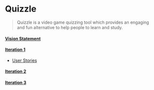 # Quizzle

> Quizzle is a video game quizzing tool which provides an engaging and fun alternative to help people to learn and study.

#### [Vision Statement](https://code.cs.umanitoba.ca/comp3350-winter2025/a02-g11-realengineers/-/blob/main/docs/visionStatement.md)

#### [Iteration 1](https://code.cs.umanitoba.ca/comp3350-winter2025/a02-g11-realengineers)
 - [User Stories](https://code.cs.umanitoba.ca/comp3350-winter2025/a02-g11-realengineers)

#### [Iteration 2](https://code.cs.umanitoba.ca/comp3350-winter2025/a02-g11-realengineers)

#### [Iteration 3](https://code.cs.umanitoba.ca/comp3350-winter2025/a02-g11-realengineers)
